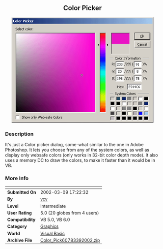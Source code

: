 ﻿<div align="center">

## Color Picker

<img src="PIC2002391725548494.gif">
</div>

### Description

It's just a Color picker dialog, some-what similar to the one in Adobe Photoshop. It lets you choose from any of the system colors, as well as display only websafe colors (only works in 32-bit color depth mode). It also uses a memory DC to draw the colors, to make it faster than it would be in VB.
 
### More Info
 


<span>             |<span>
---                |---
**Submitted On**   |2002-03-09 17:22:32
**By**             |[vcv](https://github.com/Planet-Source-Code/PSCIndex/blob/master/ByAuthor/vcv.md)
**Level**          |Intermediate
**User Rating**    |5.0 (20 globes from 4 users)
**Compatibility**  |VB 5\.0, VB 6\.0
**Category**       |[Graphics](https://github.com/Planet-Source-Code/PSCIndex/blob/master/ByCategory/graphics__1-46.md)
**World**          |[Visual Basic](https://github.com/Planet-Source-Code/PSCIndex/blob/master/ByWorld/visual-basic.md)
**Archive File**   |[Color\_Pick60783392002\.zip](https://github.com/Planet-Source-Code/vcv-color-picker__1-32508/archive/master.zip)









